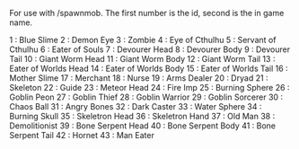 For use with /spawnmob. The first number is the id, second is the in game name.

1 : Blue Slime
2 : Demon Eye
3 : Zombie
4 : Eye of Cthulhu
5 : Servant of Cthulhu
6 : Eater of Souls
7 : Devourer Head
8 : Devourer Body
9 : Devourer Tail
10 : Giant Worm Head
11 : Giant Worm Body
12 : Giant Worm Tail
13 : Eater of Worlds Head
14 : Eater of Worlds Body
15 : Eater of Worlds Tail
16 : Mother Slime
17 : Merchant
18 : Nurse
19 : Arms Dealer
20 : Dryad
21 : Skeleton
22 : Guide
23 : Meteor Head
24 : Fire Imp
25 : Burning Sphere
26 : Goblin Peon
27 : Goblin Thief
28 : Goblin Warrior
29 : Goblin Sorcerer
30 : Chaos Ball
31 : Angry Bones
32 : Dark Caster
33 : Water Sphere
34 : Burning Skull
35 : Skeletron Head
36 : Skeletron Hand
37 : Old Man
38 : Demolitionist
39 : Bone Serpent Head
40 : Bone Serpent Body
41 : Bone Serpent Tail
42 : Hornet
43 : Man Eater
